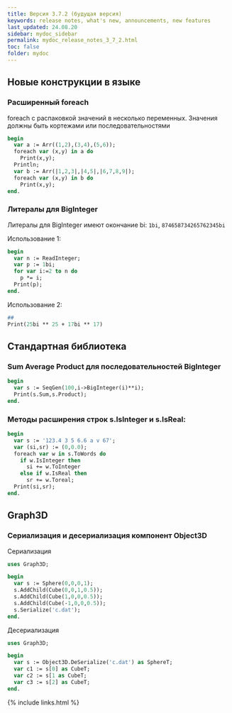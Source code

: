 ```yaml
---
title: Версия 3.7.2 (будущая версия)
keywords: release notes, what's new, announcements, new features
last_updated: 24.08.20
sidebar: mydoc_sidebar
permalink: mydoc_release_notes_3_7_2.html
toс: false
folder: mydoc
---
```


## Новые конструкции в языке

### Расширенный foreach

foreach с распаковкой значений в несколько переменных. Значения должны быть кортежами или последовательностями

```pascal
begin
  var a := Arr((1,2),(3,4),(5,6));
  foreach var (x,y) in a do
    Print(x,y);
  Println;
  var b := Arr(|1,2,3|,|4,5|,|6,7,8,9|);
  foreach var (x,y) in b do
    Print(x,y);
end.
```


### Литералы для BigInteger

Литералы для BigInteger имеют окончание bi: `1bi`, `874658734265762345bi`

Использование 1:

```pascal
begin
  var n := ReadInteger;
  var p := 1bi;
  for var i:=2 to n do
    p *= i;
  Print(p);  
end.
```

Использование 2:

```pascal
##
Print(25bi ** 25 + 17bi ** 17)
```


## Стандартная библиотека

### Sum Average Product для последовательностей BigInteger

```pascal
begin
  var s := SeqGen(100,i->BigInteger(i)**i);
  Print(s.Sum,s.Product);
end.
```

### Методы расширения строк s.IsInteger и s.IsReal:

```pascal
begin
  var s := '123.4 3 5 6.6 a v 67';
  var (si,sr) := (0,0.0);
  foreach var w in s.ToWords do
    if w.IsInteger then
      si += w.ToInteger
    else if w.IsReal then
      sr += w.Toreal;
  Print(si,sr);  
end.
```

## Graph3D

### Сериализация и десериализация компонент Object3D 

Сериализация
```pascal
uses Graph3D;

begin
  var s := Sphere(0,0,0,1);
  s.AddChild(Cube(0,0,1,0.5));
  s.AddChild(Cube(1,0,0,0.5));
  s.AddChild(Cube(-1,0,0,0.5));
  s.Serialize('c.dat');
end.
```

Десериализация
```pascal
uses Graph3D;

begin
  var s := Object3D.DeSerialize('c.dat') as SphereT;
  var c1 := s[0] as CubeT;
  var c2 := s[1 as CubeT;
  var c3 := s[2] as CubeT;
end.
```




{% include links.html %}

